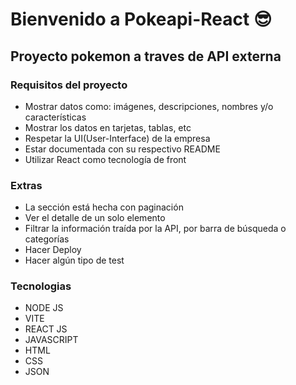 # Bienvenido a Pokeapi-React 😎

## Proyecto pokemon a traves de API externa 

### Requisitos del proyecto

- Mostrar datos como: imágenes, descripciones, nombres y/o características
- Mostrar los datos en tarjetas, tablas, etc
- Respetar la UI(User-Interface) de la empresa
- Estar documentada con su respectivo README
- Utilizar React como tecnología de front

### Extras 
- La sección está hecha con paginación
- Ver el detalle de un solo elemento
- Filtrar la información traída por la API, por barra de búsqueda o categorías
- Hacer Deploy
- Hacer algún tipo de test

### Tecnologias 
- NODE JS 
- VITE
- REACT JS 
- JAVASCRIPT
- HTML
- CSS
- JSON 

